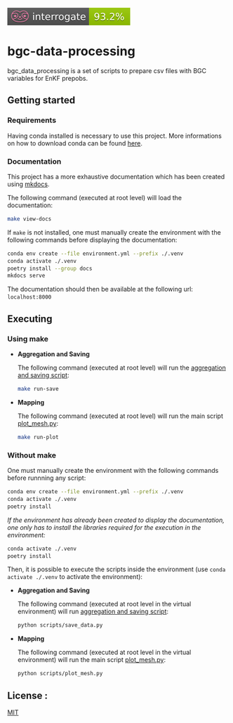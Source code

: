 [![Docstrings](./docs/assets/badges/interrogate_badge.svg)](https://github.com/grigaut/bgc-data-processing)

# bgc-data-processing

bgc_data_processing is a set of scripts to prepare csv files with BGC variables for EnKF prepobs.

## Getting started

### Requirements

Having conda installed is necessary to use this project.
More informations on how to download conda can be found [here](https://conda.io/projects/conda/en/latest/user-guide/install/index.html).

### Documentation

This project has a more exhaustive documentation which has been created using [mkdocs](https://www.mkdocs.org/).

The following command (executed at root level) will load the documentation:

``` bash
make view-docs
```

If `make` is not installed, one must manually create the environment with the following commands before displaying the documentation:

``` bash
conda env create --file environment.yml --prefix ./.venv
conda activate ./.venv
poetry install --group docs
mkdocs serve
```

The documentation should then be available at the following url: `localhost:8000`

## Executing

### Using make
- **Aggregation and Saving**

    The following command (executed at root level) will run the [aggregation and saving script](/scripts/save_data.py):

    ``` bash
    make run-save
    ```
- **Mapping**

    The following command (executed at root level) will run the main script [plot_mesh.py](/scripts/plot_mesh.py):

    ``` bash
    make run-plot
    ```

### Without make

One must manually create the environment with the following commands before runnning any script:

``` bash
conda env create --file environment.yml --prefix ./.venv
conda activate ./.venv
poetry install
```

*If the environment has already been created to display the documentation, one only has to install the libraries required for the execution in the environment:*

``` bash
conda activate ./.venv
poetry install
```

Then, it is possible to execute the scripts inside the environment (use `conda activate ./.venv` to activate the environment):
- **Aggregation and Saving**

    The following command (executed at root level in the virtual environment) will run [aggregation and saving script](/scripts/save_data.py):

    ``` bash
    python scripts/save_data.py
    ```

- **Mapping**

    The following command (executed at root level in the virtual environment) will run the main script [plot_mesh.py](/scripts/plot_mesh.py):

    ``` bash
    python scripts/plot_mesh.py
    ```
## License :

[MIT](https://choosealicense.com/licenses/mit/)
